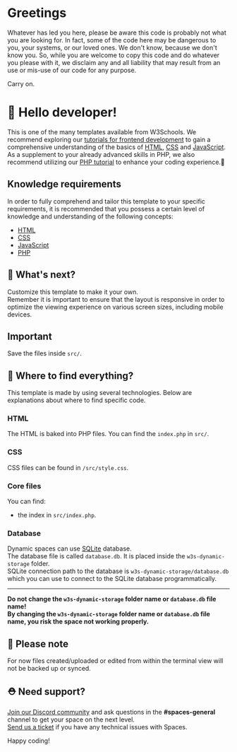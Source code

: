 # Greetings # 

Whatever has led you here, please be aware this code is probably not what you are looking for.  In fact, some of the code here may be dangerous to you, your systems, or our loved ones.  We don't know, because we don't know you.  So, while you are welcome to copy this code and do whatever you please with it, we disclaim any and all liability that may result from an use or mis-use of our code for any purpose.

Carry on.

# 👋 Hello developer!

This is one of the many templates available from W3Schools. We recommend exploring our [tutorials for frontend development](https://www.w3schools.com/where_to_start.asp) to gain a comprehensive understanding of the basics of [HTML](https://www.w3schools.com/html/default.asp), [CSS](https://www.w3schools.com/css/default.asp) and [JavaScript](https://www.w3schools.com/js/default.asp). As a supplement to your already advanced skills in PHP, we also recommend utilizing our [PHP tutorial](https://www.w3schools.com/php/default.asp) to enhance your coding experience.🦄

## Knowledge requirements

In order to fully comprehend and tailor this template to your specific requirements, it is recommended that you possess a certain level of knowledge and understanding of the following concepts:

- [HTML](https://www.w3schools.com/html/default.asp)
- [CSS](https://www.w3schools.com/css/default.asp)
- [JavaScript](https://www.w3schools.com/js/default.asp)
- [PHP](https://www.w3schools.com/php/default.asp)

## 🔨 What's next?

Customize this template to make it your own.  
Remember it is important to ensure that the layout is responsive in order to optimize the viewing experience on various screen sizes, including mobile devices.

## Important

Save the files inside `src/`.
## 🎨 Where to find everything?

This template is made by using several technologies.
Below are explanations about where to find specific code.

### HTML

The HTML is baked into PHP files. You can find the `index.php` in `src/`.

### CSS

CSS files can be found in `/src/style.css`.  

### Core files

You can find:
  - the index in `src/index.php`.

### Database

Dynamic spaces can use [SQLite](https://www.sqlite.org/docs.html) database.  
The database file is called `database.db`. It is placed inside the `w3s-dynamic-storage` folder.  
SQLite connection path to the database is `w3s-dynamic-storage/database.db` which you can use to connect to the SQLite database programmatically.   

---  
**Do not change the `w3s-dynamic-storage` folder name or `database.db` file name!**  
**By changing the `w3s-dynamic-storage` folder name or `database.db` file name, you risk the space not working properly.**

## 🔨 Please note
For now files created/uploaded or edited from within the terminal view will not be backed up or synced. 

## ⛑ Need support?
[Join our Discord community](https://discord.gg/6Z7UaRbUQM) and ask questions in the **#spaces-general** channel to get your space on the next level.  
[Send us a ticket](https://support.w3schools.com/hc/en-gb) if you have any technical issues with Spaces.

Happy coding!
